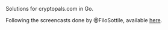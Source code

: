 Solutions for cryptopals.com in Go.

Following the screencasts done by @FiloSottile, available [here](https://www.youtube.com/watch?v=eE_Tz6udUQU&list=PLwiyx1dc3P2KoKsYdbZQutKvozOPjDilr).